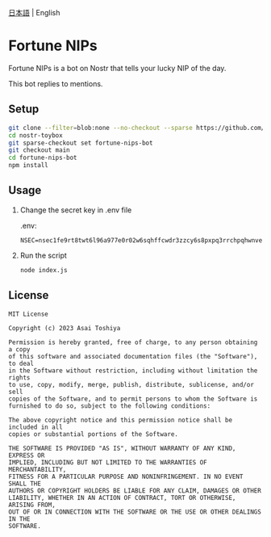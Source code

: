 [日本語](./README.md) | English

# Fortune NIPs

Fortune NIPs is a bot on Nostr that tells your lucky NIP of the day.

This bot replies to mentions.

## Setup

```bash
git clone --filter=blob:none --no-checkout --sparse https://github.com/AsaiToshiya/nostr-toybox.git
cd nostr-toybox
git sparse-checkout set fortune-nips-bot
git checkout main
cd fortune-nips-bot
npm install
```

## Usage

1. Change the secret key in .env file

   .env:
  
   ```dosini
   NSEC=nsec1fe9rt8twt6l96a977e0r02w6sqhffcwdr3zzcy6s8pxpq3rrchpqhwnvek
   ```

2. Run the script

   ```bash
   node index.js
   ```

## License

    MIT License

    Copyright (c) 2023 Asai Toshiya

    Permission is hereby granted, free of charge, to any person obtaining a copy
    of this software and associated documentation files (the "Software"), to deal
    in the Software without restriction, including without limitation the rights
    to use, copy, modify, merge, publish, distribute, sublicense, and/or sell
    copies of the Software, and to permit persons to whom the Software is
    furnished to do so, subject to the following conditions:

    The above copyright notice and this permission notice shall be included in all
    copies or substantial portions of the Software.

    THE SOFTWARE IS PROVIDED "AS IS", WITHOUT WARRANTY OF ANY KIND, EXPRESS OR
    IMPLIED, INCLUDING BUT NOT LIMITED TO THE WARRANTIES OF MERCHANTABILITY,
    FITNESS FOR A PARTICULAR PURPOSE AND NONINFRINGEMENT. IN NO EVENT SHALL THE
    AUTHORS OR COPYRIGHT HOLDERS BE LIABLE FOR ANY CLAIM, DAMAGES OR OTHER
    LIABILITY, WHETHER IN AN ACTION OF CONTRACT, TORT OR OTHERWISE, ARISING FROM,
    OUT OF OR IN CONNECTION WITH THE SOFTWARE OR THE USE OR OTHER DEALINGS IN THE
    SOFTWARE.
